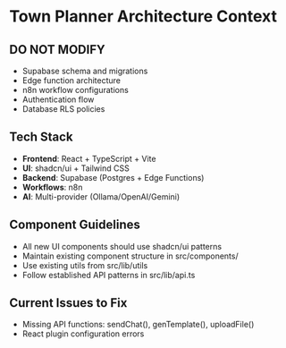 # Town Planner Architecture Context

## DO NOT MODIFY
- Supabase schema and migrations
- Edge function architecture
- n8n workflow configurations
- Authentication flow
- Database RLS policies

## Tech Stack
- **Frontend**: React + TypeScript + Vite
- **UI**: shadcn/ui + Tailwind CSS
- **Backend**: Supabase (Postgres + Edge Functions)
- **Workflows**: n8n
- **AI**: Multi-provider (Ollama/OpenAI/Gemini)

## Component Guidelines
- All new UI components should use shadcn/ui patterns
- Maintain existing component structure in src/components/
- Use existing utils from src/lib/utils
- Follow established API patterns in src/lib/api.ts

## Current Issues to Fix
- Missing API functions: sendChat(), genTemplate(), uploadFile()
- React plugin configuration errors